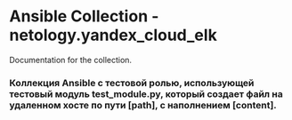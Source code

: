 # Ansible Collection - netology.yandex_cloud_elk

Documentation for the collection.

### Коллекция Ansible с тестовой ролью, использующей тестовый модуль test_module.py, который создает файл на удаленном хосте по пути [path], с наполнением [content].